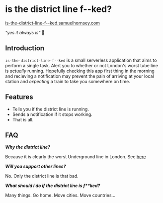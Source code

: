 # is the district line f--ked?

[is-the-district-line-f--ked.samuelhornsey.com](https://is-the-district-line-f--ked.samuelhornsey.com)

*"yes it always is"* 🚂

## Introduction

`is-the-district-line-f--ked` is a small serverless application that aims to perform a single task. Alert you to whether or not London's worst tube line is *actually* running. Hopefully checking this app first thing in the morning and recieving a notification may prevent the pain of arriving at your local station and *expecting* a train to take you somewhere on time.

## Features

- Tells you if the district line is running.
- Sends a notification if it stops working.
- That is all.

## FAQ

***Why the district line?***

Because it is clearly the worst Underground line in London. See [here](https://www.mylondon.news/news/news-opinion/district-line-worst-london-underground-16185411)

***Will you support other lines?***

No. Only the district line is that bad.

***What should I do if the district line is f\*\*ked?***

Many things. Go home. Move cities. Move countries...
